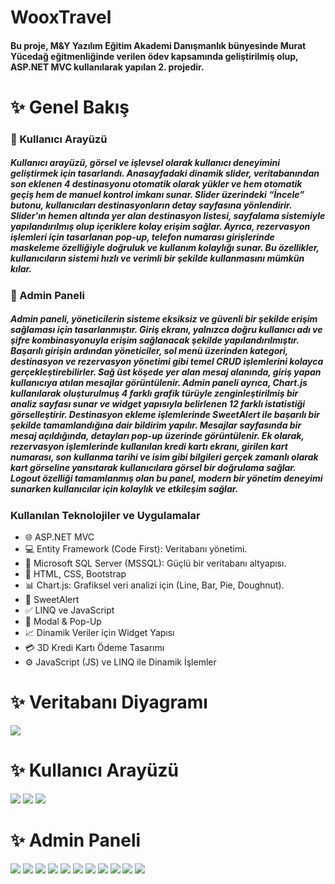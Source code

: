 # WooxTravel
#### Bu proje, M&Y Yazılım Eğitim Akademi Danışmanlık bünyesinde Murat Yücedağ eğitmenliğinde verilen ödev kapsamında geliştirilmiş olup, ASP.NET MVC kullanılarak yapılan 2. projedir.
# ✨ Genel Bakış
### 👤 Kullanıcı Arayüzü
##### Kullanıcı arayüzü, görsel ve işlevsel olarak kullanıcı deneyimini geliştirmek için tasarlandı. Anasayfadaki dinamik slider, veritabanından son eklenen 4 destinasyonu otomatik olarak yükler ve hem otomatik geçiş hem de manuel kontrol imkanı sunar. Slider üzerindeki “İncele” butonu, kullanıcıları destinasyonların detay sayfasına yönlendirir. Slider'ın hemen altında yer alan destinasyon listesi, sayfalama sistemiyle yapılandırılmış olup içeriklere kolay erişim sağlar. Ayrıca, rezervasyon işlemleri için tasarlanan pop-up, telefon numarası girişlerinde maskeleme özelliğiyle doğruluk ve kullanım kolaylığı sunar. Bu özellikler, kullanıcıların sistemi hızlı ve verimli bir şekilde kullanmasını mümkün kılar.
### 🔐 Admin Paneli
##### Admin paneli, yöneticilerin sisteme eksiksiz ve güvenli bir şekilde erişim sağlaması için tasarlanmıştır. Giriş ekranı, yalnızca doğru kullanıcı adı ve şifre kombinasyonuyla erişim sağlanacak şekilde yapılandırılmıştır. Başarılı girişin ardından yöneticiler, sol menü üzerinden kategori, destinasyon ve rezervasyon yönetimi gibi temel CRUD işlemlerini kolayca gerçekleştirebilirler. Sağ üst köşede yer alan mesaj alanında, giriş yapan kullanıcıya atılan mesajlar görüntülenir. Admin paneli ayrıca, Chart.js kullanılarak oluşturulmuş 4 farklı grafik türüyle zenginleştirilmiş bir analiz sayfası sunar ve widget yapısıyla belirlenen 12 farklı istatistiği görselleştirir. Destinasyon ekleme işlemlerinde SweetAlert ile başarılı bir şekilde tamamlandığına dair bildirim yapılır. Mesajlar sayfasında bir mesaj açıldığında, detayları pop-up üzerinde görüntülenir. Ek olarak, rezervasyon işlemlerinde kullanılan kredi kartı ekranı, girilen kart numarası, son kullanma tarihi ve isim gibi bilgileri gerçek zamanlı olarak kart görseline yansıtarak kullanıcılara görsel bir doğrulama sağlar. Logout özelliği tamamlanmış olan bu panel, modern bir yönetim deneyimi sunarken kullanıcılar için kolaylık ve etkileşim sağlar.
### Kullanılan Teknolojiler ve Uygulamalar
- 🌐 ASP.NET MVC
- 💻 Entity Framework (Code First): Veritabanı yönetimi.
- 💽 Microsoft SQL Server (MSSQL): Güçlü bir veritabanı altyapısı.
- 🎨 HTML, CSS, Bootstrap
- 📊 Chart.js: Grafiksel veri analizi için (Line, Bar, Pie, Doughnut).
- 🚨 SweetAlert
- ✅ LINQ ve JavaScript
- 📩 Modal & Pop-Up
- 📈 Dinamik Veriler için Widget Yapısı
- 💳 3D Kredi Kartı Ödeme Tasarımı
- ⚙️ JavaScript (JS) ve LINQ ile Dinamik İşlemler
# ✨ Veritabanı Diyagramı
![](https://github.com/selin-krsli/WooxTravel/blob/master/WooxTravel/Content/Proje2_Ekran_Goruntuleri/database_diagram.png)
# ✨ Kullanıcı Arayüzü
![](https://github.com/selin-krsli/WooxTravel/blob/master/WooxTravel/Content/Proje2_Ekran_Goruntuleri/destination_anasayfa.png)
![](https://github.com/selin-krsli/WooxTravel/blob/master/WooxTravel/Content/Proje2_Ekran_Goruntuleri/destination_detail.png)
![](https://github.com/selin-krsli/WooxTravel/blob/master/WooxTravel/Content/Proje2_Ekran_Goruntuleri/rezervasyon_popup.png)
# ✨ Admin Paneli
![](https://github.com/selin-krsli/WooxTravel/blob/master/WooxTravel/Content/Proje2_Ekran_Goruntuleri/login_sayfas%C4%B1.png)
![](https://github.com/selin-krsli/WooxTravel/blob/master/WooxTravel/Content/Proje2_Ekran_Goruntuleri/profil_d%C3%BCzenleme.png)
![](https://github.com/selin-krsli/WooxTravel/blob/master/WooxTravel/Content/Proje2_Ekran_Goruntuleri/destination.png)
![](https://github.com/selin-krsli/WooxTravel/blob/master/WooxTravel/Content/Proje2_Ekran_Goruntuleri/destination_update.png)
![](https://github.com/selin-krsli/WooxTravel/blob/master/WooxTravel/Content/Proje2_Ekran_Goruntuleri/sweetalert.png)
![](https://github.com/selin-krsli/WooxTravel/blob/master/WooxTravel/Content/Proje2_Ekran_Goruntuleri/categories.png)
![](https://github.com/selin-krsli/WooxTravel/blob/master/WooxTravel/Content/Proje2_Ekran_Goruntuleri/charts.png)
![](https://github.com/selin-krsli/WooxTravel/blob/master/WooxTravel/Content/Proje2_Ekran_Goruntuleri/statistics.png)
![](https://github.com/selin-krsli/WooxTravel/blob/master/WooxTravel/Content/Proje2_Ekran_Goruntuleri/gelen_mesajlar.png)
![](https://github.com/selin-krsli/WooxTravel/blob/master/WooxTravel/Content/Proje2_Ekran_Goruntuleri/creditcard2.png)
![](https://github.com/selin-krsli/WooxTravel/blob/master/WooxTravel/Content/Proje2_Ekran_Goruntuleri/creditcard3.png)
